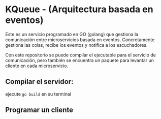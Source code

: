 # KQueue - (Arquitectura basada en eventos)

Este es un servicio programado en GO (golang) que gestiona la comunicación entre microservicios basada en eventos. Concretamente gestiona las colas, recibe los eventos y notifica a los escuchadores.

Con este repositorio se puede compilar el ejecutable para el servicio de comunicación, pero también se encuentra un paquete para levantar un cliente en cada microservicio.

## Compilar el servidor:
ejecute `go build` en su terminal

## Programar un cliente
